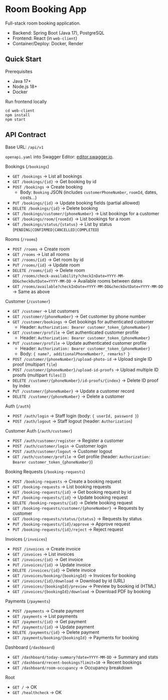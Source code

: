 Room Booking App
================

Full-stack room booking application.

- Backend: Spring Boot (Java 17), PostgreSQL
- Frontend: React (in `web-client`)
- Container/Deploy: Docker, Render

Quick Start
-----------

Prerequisites
- Java 17+
- Node.js 18+
- Docker

Run frontend locally
```
cd web-client
npm install
npm start
```

API Contract
------------

Base URL: `/api/v1`

`openapi.yaml` into Swagger Editor: [editor.swagger.io](https://editor.swagger.io/).

Bookings (`/bookings`)
- `GET /bookings` → List all bookings
- `GET /bookings/{id}` → Get booking by id
- `POST /bookings` → Create booking
  - Body: `Booking` JSON (includes `customerPhoneNumber`, `roomId`, dates, costs...)
- `PUT /bookings/{id}` → Update booking fields (partial allowed)
- `DELETE /bookings/{id}` → Delete booking
- `GET /bookings/customer/{phoneNumber}` → List bookings for a customer
- `GET /bookings/room/{roomId}` → List bookings for a room
- `GET /bookings/status/{status}` → List by status (`PENDING|CONFIRMED|CANCELLED|COMPLETED`)

Rooms (`/rooms`)
- `POST /rooms` → Create room
- `GET /rooms` → List all rooms
- `GET /rooms/{id}` → Get room by id
- `PUT /rooms/{id}` → Update room
- `DELETE /rooms/{id}` → Delete room
- `GET /rooms/check-availability?checkInDate=YYYY-MM-DD&checkOutDate=YYYY-MM-DD` → Available rooms between dates
- `GET /rooms/available?checkInDate=YYYY-MM-DD&checkOutDate=YYYY-MM-DD` → Same as above

Customer (`/customer`)
- `GET /customer` → List customers
- `GET /customer/{phoneNumber}` → Get customer by phone number
- `GET /customer/bookings` → Get bookings for authenticated customer
  - Header: `Authorization: Bearer customer_token_{phoneNumber}`
- `GET /customer/profile` → Get authenticated customer profile
  - Header: `Authorization: Bearer customer_token_{phoneNumber}`
- `PUT /customer/profile` → Update authenticated customer profile
  - Header: `Authorization: Bearer customer_token_{phoneNumber}`
  - Body: `{ name?, additionalPhoneNumber?, remarks? }`
- `POST /customer/{phoneNumber}/upload-photo-id` → Upload single ID proof (multipart `file`)
- `POST /customer/{phoneNumber}/upload-id-proofs` → Upload multiple ID proofs (multipart `files[]`)
- `DELETE /customer/{phoneNumber}/id-proofs/{index}` → Delete ID proof by index
- `PUT /customer/{phoneNumber}` → Update a customer record
- `DELETE /customer/{phoneNumber}` → Delete a customer

Auth (`/auth`)
- `POST /auth/login` → Staff login (body: `{ userId, password }`)
- `POST /auth/logout` → Staff logout (header: `Authorization`)

Customer Auth (`/auth/customer`)
- `POST /auth/customer/register` → Register a customer
- `POST /auth/customer/login` → Customer login
- `POST /auth/customer/logout` → Customer logout
- `GET /auth/customer/profile` → Get profile (header: `Authorization: Bearer customer_token_{phoneNumber}`)

Booking Requests (`/booking-requests`)
- `POST /booking-requests` → Create a booking request
- `GET /booking-requests` → List booking requests
- `GET /booking-requests/{id}` → Get booking request by id
- `PUT /booking-requests/{id}` → Update booking request
- `DELETE /booking-requests/{id}` → Delete booking request
- `GET /booking-requests/customer/{phoneNumber}` → Requests by customer
- `GET /booking-requests/status/{status}` → Requests by status
- `PUT /booking-requests/{id}/approve` → Approve request
- `PUT /booking-requests/{id}/reject` → Reject request

Invoices (`/invoices`)
- `POST /invoices` → Create invoice
- `GET /invoices` → List invoices
- `GET /invoices/{id}` → Get invoice
- `PUT /invoices/{id}` → Update invoice
- `DELETE /invoices/{id}` → Delete invoice
- `GET /invoices/booking/{bookingId}` → Invoices for booking
- `GET /invoices/{id}/download` → Download by id (URL)
- `GET /invoices/{bookingId}/preview` → Preview by booking id (HTML)
- `GET /invoices/{bookingId}/download` → Download PDF by booking

Payments (`/payments`)
- `POST /payments` → Create payment
- `GET /payments` → List payments
- `GET /payments/{id}` → Get payment
- `PUT /payments/{id}` → Update payment
- `DELETE /payments/{id}` → Delete payment
- `GET /payments/booking/{bookingId}` → Payments for booking

Dashboard (`/dashboard`)
- `GET /dashboard/today-summary?date=YYYY-MM-DD` → Summary and stats
- `GET /dashboard/recent-bookings?limit=10` → Recent bookings
- `GET /dashboard/room-occupancy` → Occupancy breakdown

Root
- `GET /` → OK
- `GET /healthcheck` → OK
